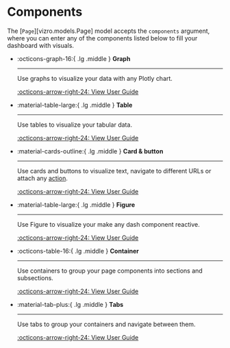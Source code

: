 # Components

The [`Page`][vizro.models.Page] model accepts the `components` argument, where you can enter any of the components
listed below to fill your dashboard with visuals.


<div class="grid cards" markdown>

- :octicons-graph-16:{ .lg .middle } __Graph__

    ---

    Use graphs to visualize your data with any Plotly chart.

    [:octicons-arrow-right-24: View User Guide](graph.md)

- :material-table-large:{ .lg .middle } __Table__

    ---

    Use tables to visualize your tabular data.

    [:octicons-arrow-right-24: View User Guide](table.md)

- :material-cards-outline:{ .lg .middle } __Card & button__

    ---

    Use cards and buttons to visualize text, navigate to different URLs or attach any [action](actions.md).

    [:octicons-arrow-right-24: View User Guide](card-button.md)

- :material-table-large:{ .lg .middle } __Figure__

    ---

    Use Figure to visualize your make any dash component reactive.

    [:octicons-arrow-right-24: View User Guide](figure.md)

- :octicons-table-16:{ .lg .middle } __Container__

    ---

    Use containers to group your page components into sections and subsections.

    [:octicons-arrow-right-24: View User Guide](container.md)

- :material-tab-plus:{ .lg .middle } __Tabs__

    ---

    Use tabs to group your containers and navigate between them.

    [:octicons-arrow-right-24: View User Guide](tabs.md)

</div>
